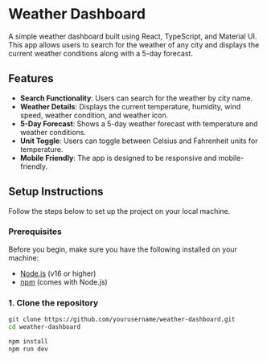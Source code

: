 # Weather Dashboard

A simple weather dashboard built using React, TypeScript, and Material UI. This app allows users to search for the weather of any city and displays the current weather conditions along with a 5-day forecast.

## Features

- **Search Functionality**: Users can search for the weather by city name.
- **Weather Details**: Displays the current temperature, humidity, wind speed, weather condition, and weather icon.
- **5-Day Forecast**: Shows a 5-day weather forecast with temperature and weather conditions.
- **Unit Toggle**: Users can toggle between Celsius and Fahrenheit units for temperature.
- **Mobile Friendly**: The app is designed to be responsive and mobile-friendly.

## Setup Instructions

Follow the steps below to set up the project on your local machine.

### Prerequisites

Before you begin, make sure you have the following installed on your machine:

- [Node.js](https://nodejs.org/) (v16 or higher)
- [npm](https://npmjs.com) (comes with Node.js)

### 1. Clone the repository

```bash
git clone https://github.com/yourusername/weather-dashboard.git
cd weather-dashboard

npm install
npm run dev
